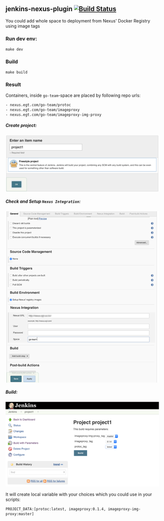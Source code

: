 jenkins-nexus-plugin [![Build Status](https://travis-ci.org/EGT-Ukraine/jenkins-nexus-plugin.svg?branch=master)](https://travis-ci.org/EGT-Ukraine/jenkins-nexus-plugin)
---

You could add whole space to deployment from Nexus' Docker Registry using image tags 

### Run dev env:
```
make dev
```

### Build
```
make build
```

### Result

Containers, inside `go-team`-space are placed by following repo urls:

    - nexus.egt.com/go-team/protoc
    - nexus.egt.com/go-team/imageproxy
    - nexus.egt.com/go-team/imageproxy-img-proxy

##### Create project:
![create](https://raw.githubusercontent.com/EGT-Ukraine/jenkins-nexus-plugin/master/docs/images/1.png)

##### Check and Setup `Nexus Integration`:
![setup](https://raw.githubusercontent.com/EGT-Ukraine/jenkins-nexus-plugin/master/docs/images/2.png)

##### Build:
![build](https://raw.githubusercontent.com/EGT-Ukraine/jenkins-nexus-plugin/master/docs/images/3.png)

It will create local variable with your choices which you could use in your scripts:
```
PROJECT_DATA:[protoc:latest, imageproxy:0.1.4, imageproxy-img-proxy:master]
```